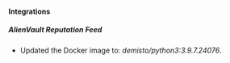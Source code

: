 #### Integrations
##### AlienVault Reputation Feed
- Updated the Docker image to: *demisto/python3:3.9.7.24076*.
